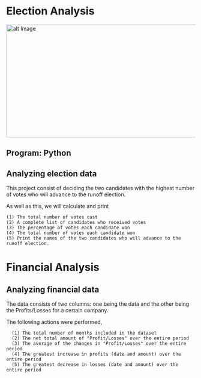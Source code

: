 
# Election Analysis

<img src="https://ichef.bbci.co.uk/images/ic/720x405/p07snhjs.jpg" alt="alt Image" width="1000" height="300">

## Program: Python 

## Analyzing election data

This project consist of deciding the two candidates with the highest number of votes who will advance to the runoff election. 

As well as this, we will calculate and print

    (1) The total number of votes cast
    (2) A complete list of candidates who received votes
    (3) The percentage of votes each candidate won
    (4) The total number of votes each candidate won
    (5) Print the names of the two candidates who will advance to the runoff election.

# Financial Analysis 

## Analyzing financial data 

The data consists of two columns: one being the data and the other being the Profits/Losses for a certain company. 

The following actions were performed,  

      (1) The total number of months included in the dataset
      (2) The net total amount of "Profit/Losses" over the entire period
      (3) The average of the changes in "Profit/Losses" over the entire period
      (4) The greatest increase in profits (date and amount) over the entire period
      (5) The greatest decrease in losses (date and amount) over the entire period










